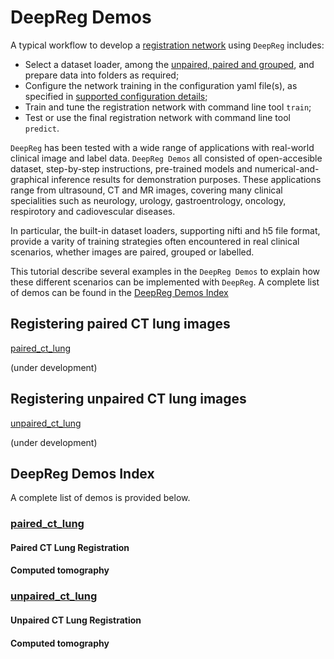 # DeepReg Demos

A typical workflow to develop a [registration network](tutorial_registration.md) using
`DeepReg` includes:

- Select a dataset loader, among the [unpaired, paired and grouped](doc_data_loader.md),
  and prepare data into folders as required;
- Configure the network training in the configuration yaml file(s), as specified in
  [supported configuration details](doc_configuration.md);
- Train and tune the registration network with command line tool `train`;
- Test or use the final registration network with command line tool `predict`.

`DeepReg` has been tested with a wide range of applications with real-world clinical
image and label data. `DeepReg Demos` all consisted of open-accesible dataset,
step-by-step instructions, pre-trained models and numerical-and-graphical inference
results for demonstration purposes. These applications range from ultrasound, CT and MR
images, covering many clinical specialities such as neurology, urology, gastroentrology,
oncology, respirotory and cadiovescular diseases.

In particular, the built-in dataset loaders, supporting nifti and h5 file format,
provide a varity of training strategies often encountered in real clinical scenarios,
whether images are paired, grouped or labelled.

This tutorial describe several examples in the `DeepReg Demos` to explain how these
different scenarios can be implemented with `DeepReg`. A complete list of demos can be
found in the [DeepReg Demos Index](#deepreg-demos-index)

## Registering paired CT lung images

[paired_ct_lung](./paired_ct_lung)

(under development)

## Registering unpaired CT lung images

[unpaired_ct_lung](./unpaired_ct_lung)

(under development)

## DeepReg Demos Index

A complete list of demos is provided below.

### [paired_ct_lung](./paired_ct_lung)

#### Paired CT Lung Registration

#### Computed tomography

### [unpaired_ct_lung](./unpaired_ct_lung)

#### Unpaired CT Lung Registration

#### Computed tomography
